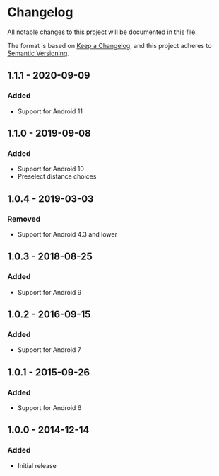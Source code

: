 # Changelog
All notable changes to this project will be documented in this file.

The format is based on [Keep a Changelog](https://keepachangelog.com/en/1.0.0/),
and this project adheres to [Semantic Versioning](https://semver.org/spec/v2.0.0.html).

## 1.1.1 - 2020-09-09
### Added
- Support for Android 11

## 1.1.0 - 2019-09-08
### Added
- Support for Android 10
- Preselect distance choices

## 1.0.4 - 2019-03-03
### Removed
- Support for Android 4.3 and lower

## 1.0.3 - 2018-08-25
### Added
- Support for Android 9

## 1.0.2 - 2016-09-15
### Added
- Support for Android 7

## 1.0.1 - 2015-09-26
### Added
- Support for Android 6

## 1.0.0 - 2014-12-14
### Added
- Initial release
